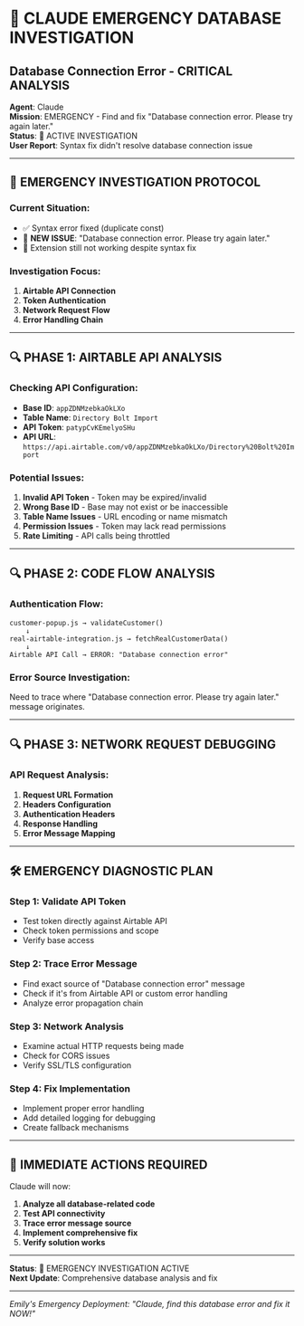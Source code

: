 # 🚨 CLAUDE EMERGENCY DATABASE INVESTIGATION
## Database Connection Error - CRITICAL ANALYSIS

**Agent**: Claude  
**Mission**: EMERGENCY - Find and fix "Database connection error. Please try again later."  
**Status**: 🔴 ACTIVE INVESTIGATION  
**User Report**: Syntax fix didn't resolve database connection issue  

---

## 🎯 EMERGENCY INVESTIGATION PROTOCOL

### Current Situation:
- ✅ Syntax error fixed (duplicate const)
- 🔴 **NEW ISSUE**: "Database connection error. Please try again later."
- 🔴 Extension still not working despite syntax fix

### Investigation Focus:
1. **Airtable API Connection**
2. **Token Authentication**
3. **Network Request Flow**
4. **Error Handling Chain**

---

## 🔍 PHASE 1: AIRTABLE API ANALYSIS

### Checking API Configuration:
- **Base ID**: `appZDNMzebkaOkLXo`
- **Table Name**: `Directory Bolt Import`
- **API Token**: `patypCvKEmelyoSHu`
- **API URL**: `https://api.airtable.com/v0/appZDNMzebkaOkLXo/Directory%20Bolt%20Import`

### Potential Issues:
1. **Invalid API Token** - Token may be expired/invalid
2. **Wrong Base ID** - Base may not exist or be inaccessible
3. **Table Name Issues** - URL encoding or name mismatch
4. **Permission Issues** - Token may lack read permissions
5. **Rate Limiting** - API calls being throttled

---

## 🔍 PHASE 2: CODE FLOW ANALYSIS

### Authentication Flow:
```
customer-popup.js → validateCustomer() 
    ↓
real-airtable-integration.js → fetchRealCustomerData()
    ↓
Airtable API Call → ERROR: "Database connection error"
```

### Error Source Investigation:
Need to trace where "Database connection error. Please try again later." message originates.

---

## 🔍 PHASE 3: NETWORK REQUEST DEBUGGING

### API Request Analysis:
1. **Request URL Formation**
2. **Headers Configuration**
3. **Authentication Headers**
4. **Response Handling**
5. **Error Message Mapping**

---

## 🛠️ EMERGENCY DIAGNOSTIC PLAN

### Step 1: Validate API Token
- Test token directly against Airtable API
- Check token permissions and scope
- Verify base access

### Step 2: Trace Error Message
- Find exact source of "Database connection error" message
- Check if it's from Airtable API or custom error handling
- Analyze error propagation chain

### Step 3: Network Analysis
- Examine actual HTTP requests being made
- Check for CORS issues
- Verify SSL/TLS configuration

### Step 4: Fix Implementation
- Implement proper error handling
- Add detailed logging for debugging
- Create fallback mechanisms

---

## 🚨 IMMEDIATE ACTIONS REQUIRED

Claude will now:
1. **Analyze all database-related code**
2. **Test API connectivity**
3. **Trace error message source**
4. **Implement comprehensive fix**
5. **Verify solution works**

---

**Status**: 🔴 EMERGENCY INVESTIGATION ACTIVE  
**Next Update**: Comprehensive database analysis and fix

---
*Emily's Emergency Deployment: "Claude, find this database error and fix it NOW!"*